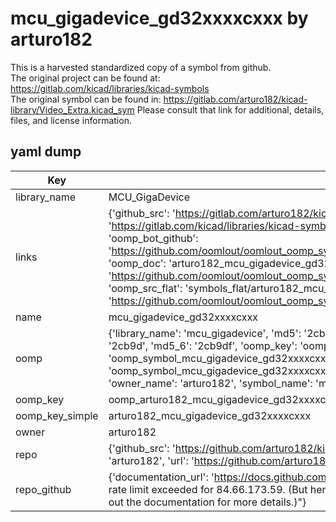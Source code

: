 # mcu_gigadevice_gd32xxxxcxxx by arturo182  
This is a harvested standardized copy of a symbol from github.  
The original project can be found at:  
https://gitlab.com/kicad/libraries/kicad-symbols  
The original symbol can be found in:
https://gitlab.com/arturo182/kicad-library/Video_Extra.kicad_sym
Please consult that link for additional, details, files, and license information.  
## yaml dump  
| Key | Value |  
| --- | --- |  
| library_name | MCU_GigaDevice |  
| links | {'github_src': 'https://gitlab.com/arturo182/kicad-library/Video_Extra.kicad_sym', 'github_src_repo': 'https://gitlab.com/kicad/libraries/kicad-symbols', 'oomp_bot': 'arturo182_mcu_gigadevice_gd32xxxxcxxx/working', 'oomp_bot_github': 'https://github.com/oomlout/oomlout_oomp_symbol_bot/tree/main/arturo182_mcu_gigadevice_gd32xxxxcxxx/working', 'oomp_doc': 'arturo182_mcu_gigadevice_gd32xxxxcxxx/working', 'oomp_doc_github': 'https://github.com/oomlout/oomlout_oomp_symbol_doc/tree/main/arturo182_mcu_gigadevice_gd32xxxxcxxx/working', 'oomp_src_flat': 'symbols_flat/arturo182_mcu_gigadevice_gd32xxxxcxxx/working', 'oomp_src_flat_github': 'https://github.com/oomlout/oomlout_oomp_symbol_src/tree/main/arturo182_mcu_gigadevice_gd32xxxxcxxx/working'} |  
| name | mcu_gigadevice_gd32xxxxcxxx |  
| oomp | {'library_name': 'mcu_gigadevice', 'md5': '2cb9df9368e039dfc57e4c0701ca4881', 'md5_10': '2cb9df9368', 'md5_5': '2cb9d', 'md5_6': '2cb9df', 'oomp_key': 'oomp_mcu_gigadevice_gd32xxxxcxxx', 'oomp_key_extra': 'oomp_symbol_mcu_gigadevice_gd32xxxxcxxx', 'oomp_key_full': 'oomp_symbol_mcu_gigadevice_gd32xxxxcxxx_2cb9df', 'oomp_key_simple': 'mcu_gigadevice_gd32xxxxcxxx', 'owner_name': 'arturo182', 'symbol_name': 'mcu_gigadevice_gd32xxxxcxxx'} |  
| oomp_key | oomp_arturo182_mcu_gigadevice_gd32xxxxcxxx |  
| oomp_key_simple | arturo182_mcu_gigadevice_gd32xxxxcxxx |  
| owner | arturo182 |  
| repo | {'github_src': 'https://github.com/arturo182/kicad-library/Video_Extra.kicad_sym', 'name': 'kicad-library', 'owner': 'arturo182', 'url': 'https://github.com/arturo182/kicad-library'} |  
| repo_github | {'documentation_url': 'https://docs.github.com/rest/overview/resources-in-the-rest-api#rate-limiting', 'message': "API rate limit exceeded for 84.66.173.59. (But here's the good news: Authenticated requests get a higher rate limit. Check out the documentation for more details.)"} |  

